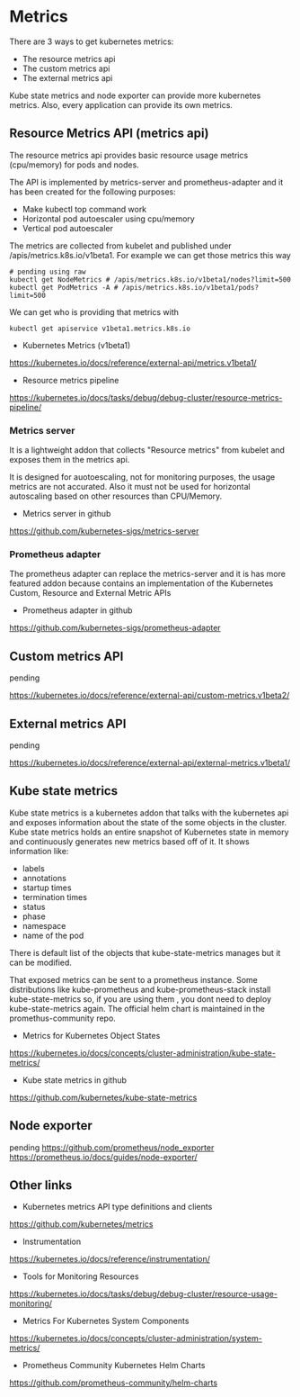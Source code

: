 # Metrics

There are 3 ways to get kubernetes metrics:

- The resource metrics api
- The custom metrics api
- The external metrics api

Kube state metrics and node exporter can provide more kubernetes metrics. Also, every application can provide its own metrics.

## Resource Metrics API (metrics api)

The resource metrics api provides basic resource usage metrics (cpu/memory) for pods and nodes.

The API is implemented by metrics-server and prometheus-adapter and it has been created for the following purposes:

- Make kubectl top command work
- Horizontal pod autoescaler using cpu/memory
- Vertical pod autoescaler

The metrics are collected from kubelet and published under /apis/metrics.k8s.io/v1beta1.
For example we can get those metrics this way

```shell
# pending using raw
kubectl get NodeMetrics # /apis/metrics.k8s.io/v1beta1/nodes?limit=500
kubectl get PodMetrics -A # /apis/metrics.k8s.io/v1beta1/pods?limit=500
```

We can get who is providing that metrics with

```shell
kubectl get apiservice v1beta1.metrics.k8s.io
```

- Kubernetes Metrics (v1beta1)

<https://kubernetes.io/docs/reference/external-api/metrics.v1beta1/>

- Resource metrics pipeline

<https://kubernetes.io/docs/tasks/debug/debug-cluster/resource-metrics-pipeline/>

### Metrics server

It is a lightweight addon that collects "Resource metrics" from kubelet and exposes them in the metrics api.

It is designed for auotoescaling, not for monitoring purposes, the usage metrics are not accurated. Also it must not be used for horizontal autoscaling based on other resources than CPU/Memory.

- Metrics server in github

<https://github.com/kubernetes-sigs/metrics-server>

### Prometheus adapter

The prometheus adapter can replace the metrics-server and it is has more featured addon because contains an implementation of the Kubernetes Custom, Resource and External Metric APIs

- Prometheus adapter in github

<https://github.com/kubernetes-sigs/prometheus-adapter>

## Custom metrics API

pending

<https://kubernetes.io/docs/reference/external-api/custom-metrics.v1beta2/>

## External metrics API

pending

<https://kubernetes.io/docs/reference/external-api/external-metrics.v1beta1/>

## Kube state metrics

Kube state metrics is a kubernetes addon that talks with the kubernetes api and exposes information about the state of the some objects in the cluster. Kube state metrics holds an entire snapshot of Kubernetes state in memory and continuously generates new metrics based off of it. It shows information like:

- labels
- annotations
- startup times
- termination times
- status
- phase
- namespace
- name of the pod

There is default list of the objects that kube-state-metrics manages but it can be modified.

That exposed metrics can be sent to a prometheus instance. Some distributions like kube-prometheus and kube-prometheus-stack install kube-state-metrics so, if you are using them , you dont need to deploy kube-state-metrics again. The official helm chart is maintained in the promethus-community repo.

- Metrics for Kubernetes Object States

<https://kubernetes.io/docs/concepts/cluster-administration/kube-state-metrics/>

- Kube state metrics in github

<https://github.com/kubernetes/kube-state-metrics>

## Node exporter

pending
<https://github.com/prometheus/node_exporter>
<https://prometheus.io/docs/guides/node-exporter/>

## Other links

- Kubernetes metrics API type definitions and clients

<https://github.com/kubernetes/metrics>

- Instrumentation

<https://kubernetes.io/docs/reference/instrumentation/>

- Tools for Monitoring Resources

<https://kubernetes.io/docs/tasks/debug/debug-cluster/resource-usage-monitoring/>

- Metrics For Kubernetes System Components

<https://kubernetes.io/docs/concepts/cluster-administration/system-metrics/>

- Prometheus Community Kubernetes Helm Charts

<https://github.com/prometheus-community/helm-charts>
